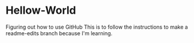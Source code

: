# Hellow-World
Figuring out how to use GitHub
This is to follow the instructions to make a readme-edits branch because I'm learning.
